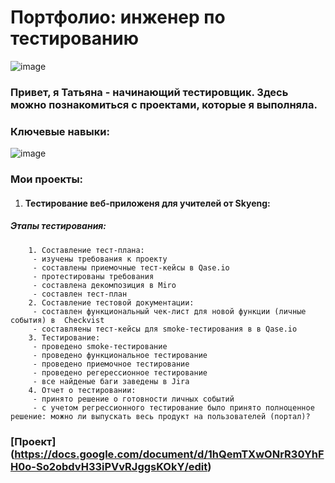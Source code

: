 # Портфолио: инженер по тестированию
![image](https://github.com/GrigorievaT/Portfolio/assets/123193126/e3c2bdf1-017a-41dd-8447-7a5d49ad40f7)

### Привет, я Татьяна - начинающий тестировщик. Здесь можно познакомиться с проектами, которые я выполняла.
### Ключевые навыки:

![image](https://github.com/GrigorievaT/Portfolio/assets/123193126/73f8bdca-a5e3-45d0-a883-0360ce4e3b01)

### Мои проекты:
1.  #### Тестирование веб-приложеня для учителей от Skyeng:
  ##### Этапы тестирования:
        1. Составление тест-плана:
         - изучены требования к проекту
         - составлены приемочные тест-кейсы в Qase.io
         - протестированы требования
         - составлена декомпозиция в Miro
         - составлен тест-план
        2. Составление тестовой документации:
         - составлен функциональный чек-лист для новой функции (личные события) в  Checkvist  
         - cоставляены тест-кейсы для smoke-тестирования в в Qase.io
        3. Тестирование:
         - проведено smoke-тестирование
         - проведено функциональное тестирование
         - проведено приемочное тестирование
         - проведено регерессионное тестирование
         - все найденые баги заведены в Jira
        4. Отчет о тестировании:
         - принято решение о готовности личных событий
         - с учетом регрессионного тестирование было принято полноценное решение: можно ли выпускать весь продукт на пользователей (портал)?
  ### [Проект] (https://docs.google.com/document/d/1hQemTXwONrR30YhFH0o-So2obdvH33iPVvRJggsKOkY/edit)
